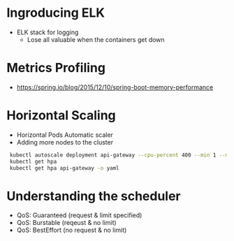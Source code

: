 # Ingroducing ELK 
- ELK stack for logging
  - Lose all valuable when the containers get down


# Metrics Profiling 
- https://spring.io/blog/2015/12/10/spring-boot-memory-performance


# Horizontal Scaling
- Horizontal Pods Automatic scaler
- Adding more nodes to the cluster
```sh
 kubectl autoscale deployment api-gateway --cpu-percent 400 --min 1 --max 4
 kubectl get hpa
 kubectl get hpa api-gateway -o yaml
 ```


# Understanding the scheduler
- QoS: Guaranteed (request & limit specified)
- QoS: Burstable  (reqeust & no limit)
- QoS: BestEffort (no request & no limit)